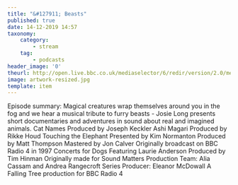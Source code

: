 ```yaml
---
title: "&#127911; Beasts"
published: true
date: 14-12-2019 14:57
taxonomy:
    category:
        - stream
    tag:
        - podcasts
header_image: '0'
theurl: http://open.live.bbc.co.uk/mediaselector/6/redir/version/2.0/mediaset/audio-nondrm-download/proto/http/vpid/p07wrc1d.mp3
image: artwork-resized.jpg
template: item
--- 
```

Episode summary: Magical creatures wrap themselves around you in the fog and we hear a musical tribute to furry beasts - Josie Long presents short documentaries and adventures in sound about real and imagined animals. Cat Names Produced by Joseph Keckler Ashi Magari Produced by Rikke Houd Touching the Elephant Presented by Kim Normanton Produced by Matt Thompson Mastered by Jon Calver Originally broadcast on BBC Radio 4 in 1997 Concerts for Dogs Featuring Laurie Anderson Produced by Tim Hinman Originally made for Sound Matters Production Team: Alia Cassam and Andrea Rangecroft Series Producer: Eleanor McDowall A Falling Tree production for BBC Radio 4
